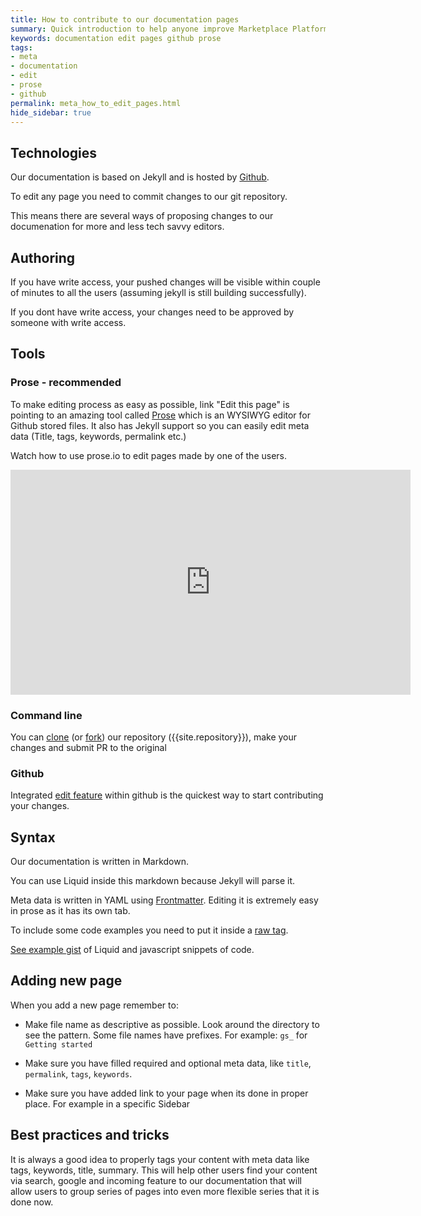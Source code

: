 ```yaml
---
title: How to contribute to our documentation pages
summary: Quick introduction to help anyone improve Marketplace Platform documentation.
keywords: documentation edit pages github prose
tags:
- meta
- documentation
- edit
- prose
- github
permalink: meta_how_to_edit_pages.html
hide_sidebar: true
---
```


## Technologies

Our documentation is based on Jekyll and is hosted by [Github](https://github.com).

To edit any page you need to commit changes to our git repository.

This means there are several ways of proposing changes to our documenation for more and less tech savvy editors.


## Authoring

If you have write access, your pushed changes will be visible within couple of minutes to all the users (assuming jekyll is still building successfully).

If you dont have write access, your changes need to be approved by someone with write access.

## Tools

### Prose - recommended

To make editing process as easy as possible, link "Edit this page" is pointing to an amazing tool called [Prose](https://prose.io) which is an WYSIWYG editor for Github stored files. It also has Jekyll support so you can easily edit meta data (Title, tags, keywords, permalink etc.)

Watch how to use prose.io to edit pages made by one of the users.

<iframe width="640" height="360" src="https://www.youtube-nocookie.com/embed/Dv2ZUvH-pho?rel=0" frameborder="0" allowfullscreen></iframe>

### Command line

You can [clone](https://help.github.com/articles/cloning-a-repository/) (or [fork](https://help.github.com/articles/fork-a-repo/)) our repository ({{site.repository}}), make your changes and submit PR to the original

### Github

Integrated [edit feature](https://help.github.com/articles/editing-files-in-your-repository/) within github is the quickest way to start contributing your changes.


## Syntax

Our documentation is written in Markdown.

You can use Liquid inside this markdown because Jekyll will parse it.

Meta data is written in YAML using [Frontmatter](https://jekyllrb.com/docs/frontmatter/). Editing it is extremely easy in prose as it has its own tab.

To include some code examples you need to put it inside a [raw tag](https://github.com/Shopify/liquid/wiki/Liquid-for-Designers#raw).

[See example gist](https://jsbin.com/zokide/1) of Liquid and javascript snippets of code.

## Adding new page

When you add a new page remember to:

* Make file name as descriptive as possible. Look around the directory to see the pattern. Some file names have prefixes. For example: `gs_` for `Getting started`

* Make sure you have filled required and optional meta data, like `title`, `permalink`, `tags`, `keywords`.

* Make sure you have added link to your page when its done in proper place. For example in a specific Sidebar


## Best practices and tricks

It is always a good idea to properly tags your content with meta data like tags, keywords, title, summary. This will help other users find your content via search, google and incoming feature to our documentation that will allow users to group series of pages into even more flexible series that it is done now.
